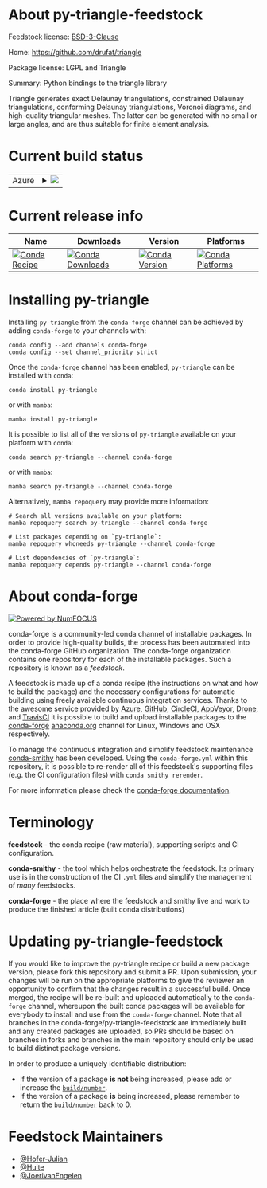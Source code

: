 About py-triangle-feedstock
===========================

Feedstock license: [BSD-3-Clause](https://github.com/conda-forge/py-triangle-feedstock/blob/main/LICENSE.txt)

Home: https://github.com/drufat/triangle

Package license: LGPL and Triangle

Summary: Python bindings to the triangle library

Triangle generates exact Delaunay triangulations,
constrained Delaunay triangulations, conforming Delaunay triangulations,
Voronoi diagrams, and high-quality triangular meshes.
The latter can be generated with no small or large angles,
and are thus suitable for finite element analysis.


Current build status
====================


<table>
    
  <tr>
    <td>Azure</td>
    <td>
      <details>
        <summary>
          <a href="https://dev.azure.com/conda-forge/feedstock-builds/_build/latest?definitionId=18446&branchName=main">
            <img src="https://dev.azure.com/conda-forge/feedstock-builds/_apis/build/status/py-triangle-feedstock?branchName=main">
          </a>
        </summary>
        <table>
          <thead><tr><th>Variant</th><th>Status</th></tr></thead>
          <tbody><tr>
              <td>linux_64_python3.10.____cpython</td>
              <td>
                <a href="https://dev.azure.com/conda-forge/feedstock-builds/_build/latest?definitionId=18446&branchName=main">
                  <img src="https://dev.azure.com/conda-forge/feedstock-builds/_apis/build/status/py-triangle-feedstock?branchName=main&jobName=linux&configuration=linux%20linux_64_python3.10.____cpython" alt="variant">
                </a>
              </td>
            </tr><tr>
              <td>linux_64_python3.11.____cpython</td>
              <td>
                <a href="https://dev.azure.com/conda-forge/feedstock-builds/_build/latest?definitionId=18446&branchName=main">
                  <img src="https://dev.azure.com/conda-forge/feedstock-builds/_apis/build/status/py-triangle-feedstock?branchName=main&jobName=linux&configuration=linux%20linux_64_python3.11.____cpython" alt="variant">
                </a>
              </td>
            </tr><tr>
              <td>linux_64_python3.12.____cpython</td>
              <td>
                <a href="https://dev.azure.com/conda-forge/feedstock-builds/_build/latest?definitionId=18446&branchName=main">
                  <img src="https://dev.azure.com/conda-forge/feedstock-builds/_apis/build/status/py-triangle-feedstock?branchName=main&jobName=linux&configuration=linux%20linux_64_python3.12.____cpython" alt="variant">
                </a>
              </td>
            </tr><tr>
              <td>linux_64_python3.9.____cpython</td>
              <td>
                <a href="https://dev.azure.com/conda-forge/feedstock-builds/_build/latest?definitionId=18446&branchName=main">
                  <img src="https://dev.azure.com/conda-forge/feedstock-builds/_apis/build/status/py-triangle-feedstock?branchName=main&jobName=linux&configuration=linux%20linux_64_python3.9.____cpython" alt="variant">
                </a>
              </td>
            </tr><tr>
              <td>osx_64_python3.10.____cpython</td>
              <td>
                <a href="https://dev.azure.com/conda-forge/feedstock-builds/_build/latest?definitionId=18446&branchName=main">
                  <img src="https://dev.azure.com/conda-forge/feedstock-builds/_apis/build/status/py-triangle-feedstock?branchName=main&jobName=osx&configuration=osx%20osx_64_python3.10.____cpython" alt="variant">
                </a>
              </td>
            </tr><tr>
              <td>osx_64_python3.11.____cpython</td>
              <td>
                <a href="https://dev.azure.com/conda-forge/feedstock-builds/_build/latest?definitionId=18446&branchName=main">
                  <img src="https://dev.azure.com/conda-forge/feedstock-builds/_apis/build/status/py-triangle-feedstock?branchName=main&jobName=osx&configuration=osx%20osx_64_python3.11.____cpython" alt="variant">
                </a>
              </td>
            </tr><tr>
              <td>osx_64_python3.12.____cpython</td>
              <td>
                <a href="https://dev.azure.com/conda-forge/feedstock-builds/_build/latest?definitionId=18446&branchName=main">
                  <img src="https://dev.azure.com/conda-forge/feedstock-builds/_apis/build/status/py-triangle-feedstock?branchName=main&jobName=osx&configuration=osx%20osx_64_python3.12.____cpython" alt="variant">
                </a>
              </td>
            </tr><tr>
              <td>osx_64_python3.9.____cpython</td>
              <td>
                <a href="https://dev.azure.com/conda-forge/feedstock-builds/_build/latest?definitionId=18446&branchName=main">
                  <img src="https://dev.azure.com/conda-forge/feedstock-builds/_apis/build/status/py-triangle-feedstock?branchName=main&jobName=osx&configuration=osx%20osx_64_python3.9.____cpython" alt="variant">
                </a>
              </td>
            </tr><tr>
              <td>osx_arm64_python3.10.____cpython</td>
              <td>
                <a href="https://dev.azure.com/conda-forge/feedstock-builds/_build/latest?definitionId=18446&branchName=main">
                  <img src="https://dev.azure.com/conda-forge/feedstock-builds/_apis/build/status/py-triangle-feedstock?branchName=main&jobName=osx&configuration=osx%20osx_arm64_python3.10.____cpython" alt="variant">
                </a>
              </td>
            </tr><tr>
              <td>osx_arm64_python3.11.____cpython</td>
              <td>
                <a href="https://dev.azure.com/conda-forge/feedstock-builds/_build/latest?definitionId=18446&branchName=main">
                  <img src="https://dev.azure.com/conda-forge/feedstock-builds/_apis/build/status/py-triangle-feedstock?branchName=main&jobName=osx&configuration=osx%20osx_arm64_python3.11.____cpython" alt="variant">
                </a>
              </td>
            </tr><tr>
              <td>osx_arm64_python3.12.____cpython</td>
              <td>
                <a href="https://dev.azure.com/conda-forge/feedstock-builds/_build/latest?definitionId=18446&branchName=main">
                  <img src="https://dev.azure.com/conda-forge/feedstock-builds/_apis/build/status/py-triangle-feedstock?branchName=main&jobName=osx&configuration=osx%20osx_arm64_python3.12.____cpython" alt="variant">
                </a>
              </td>
            </tr><tr>
              <td>osx_arm64_python3.9.____cpython</td>
              <td>
                <a href="https://dev.azure.com/conda-forge/feedstock-builds/_build/latest?definitionId=18446&branchName=main">
                  <img src="https://dev.azure.com/conda-forge/feedstock-builds/_apis/build/status/py-triangle-feedstock?branchName=main&jobName=osx&configuration=osx%20osx_arm64_python3.9.____cpython" alt="variant">
                </a>
              </td>
            </tr><tr>
              <td>win_64_python3.10.____cpython</td>
              <td>
                <a href="https://dev.azure.com/conda-forge/feedstock-builds/_build/latest?definitionId=18446&branchName=main">
                  <img src="https://dev.azure.com/conda-forge/feedstock-builds/_apis/build/status/py-triangle-feedstock?branchName=main&jobName=win&configuration=win%20win_64_python3.10.____cpython" alt="variant">
                </a>
              </td>
            </tr><tr>
              <td>win_64_python3.11.____cpython</td>
              <td>
                <a href="https://dev.azure.com/conda-forge/feedstock-builds/_build/latest?definitionId=18446&branchName=main">
                  <img src="https://dev.azure.com/conda-forge/feedstock-builds/_apis/build/status/py-triangle-feedstock?branchName=main&jobName=win&configuration=win%20win_64_python3.11.____cpython" alt="variant">
                </a>
              </td>
            </tr><tr>
              <td>win_64_python3.12.____cpython</td>
              <td>
                <a href="https://dev.azure.com/conda-forge/feedstock-builds/_build/latest?definitionId=18446&branchName=main">
                  <img src="https://dev.azure.com/conda-forge/feedstock-builds/_apis/build/status/py-triangle-feedstock?branchName=main&jobName=win&configuration=win%20win_64_python3.12.____cpython" alt="variant">
                </a>
              </td>
            </tr><tr>
              <td>win_64_python3.9.____cpython</td>
              <td>
                <a href="https://dev.azure.com/conda-forge/feedstock-builds/_build/latest?definitionId=18446&branchName=main">
                  <img src="https://dev.azure.com/conda-forge/feedstock-builds/_apis/build/status/py-triangle-feedstock?branchName=main&jobName=win&configuration=win%20win_64_python3.9.____cpython" alt="variant">
                </a>
              </td>
            </tr>
          </tbody>
        </table>
      </details>
    </td>
  </tr>
</table>

Current release info
====================

| Name | Downloads | Version | Platforms |
| --- | --- | --- | --- |
| [![Conda Recipe](https://img.shields.io/badge/recipe-py--triangle-green.svg)](https://anaconda.org/conda-forge/py-triangle) | [![Conda Downloads](https://img.shields.io/conda/dn/conda-forge/py-triangle.svg)](https://anaconda.org/conda-forge/py-triangle) | [![Conda Version](https://img.shields.io/conda/vn/conda-forge/py-triangle.svg)](https://anaconda.org/conda-forge/py-triangle) | [![Conda Platforms](https://img.shields.io/conda/pn/conda-forge/py-triangle.svg)](https://anaconda.org/conda-forge/py-triangle) |

Installing py-triangle
======================

Installing `py-triangle` from the `conda-forge` channel can be achieved by adding `conda-forge` to your channels with:

```
conda config --add channels conda-forge
conda config --set channel_priority strict
```

Once the `conda-forge` channel has been enabled, `py-triangle` can be installed with `conda`:

```
conda install py-triangle
```

or with `mamba`:

```
mamba install py-triangle
```

It is possible to list all of the versions of `py-triangle` available on your platform with `conda`:

```
conda search py-triangle --channel conda-forge
```

or with `mamba`:

```
mamba search py-triangle --channel conda-forge
```

Alternatively, `mamba repoquery` may provide more information:

```
# Search all versions available on your platform:
mamba repoquery search py-triangle --channel conda-forge

# List packages depending on `py-triangle`:
mamba repoquery whoneeds py-triangle --channel conda-forge

# List dependencies of `py-triangle`:
mamba repoquery depends py-triangle --channel conda-forge
```


About conda-forge
=================

[![Powered by
NumFOCUS](https://img.shields.io/badge/powered%20by-NumFOCUS-orange.svg?style=flat&colorA=E1523D&colorB=007D8A)](https://numfocus.org)

conda-forge is a community-led conda channel of installable packages.
In order to provide high-quality builds, the process has been automated into the
conda-forge GitHub organization. The conda-forge organization contains one repository
for each of the installable packages. Such a repository is known as a *feedstock*.

A feedstock is made up of a conda recipe (the instructions on what and how to build
the package) and the necessary configurations for automatic building using freely
available continuous integration services. Thanks to the awesome service provided by
[Azure](https://azure.microsoft.com/en-us/services/devops/), [GitHub](https://github.com/),
[CircleCI](https://circleci.com/), [AppVeyor](https://www.appveyor.com/),
[Drone](https://cloud.drone.io/welcome), and [TravisCI](https://travis-ci.com/)
it is possible to build and upload installable packages to the
[conda-forge](https://anaconda.org/conda-forge) [anaconda.org](https://anaconda.org/)
channel for Linux, Windows and OSX respectively.

To manage the continuous integration and simplify feedstock maintenance
[conda-smithy](https://github.com/conda-forge/conda-smithy) has been developed.
Using the ``conda-forge.yml`` within this repository, it is possible to re-render all of
this feedstock's supporting files (e.g. the CI configuration files) with ``conda smithy rerender``.

For more information please check the [conda-forge documentation](https://conda-forge.org/docs/).

Terminology
===========

**feedstock** - the conda recipe (raw material), supporting scripts and CI configuration.

**conda-smithy** - the tool which helps orchestrate the feedstock.
                   Its primary use is in the construction of the CI ``.yml`` files
                   and simplify the management of *many* feedstocks.

**conda-forge** - the place where the feedstock and smithy live and work to
                  produce the finished article (built conda distributions)


Updating py-triangle-feedstock
==============================

If you would like to improve the py-triangle recipe or build a new
package version, please fork this repository and submit a PR. Upon submission,
your changes will be run on the appropriate platforms to give the reviewer an
opportunity to confirm that the changes result in a successful build. Once
merged, the recipe will be re-built and uploaded automatically to the
`conda-forge` channel, whereupon the built conda packages will be available for
everybody to install and use from the `conda-forge` channel.
Note that all branches in the conda-forge/py-triangle-feedstock are
immediately built and any created packages are uploaded, so PRs should be based
on branches in forks and branches in the main repository should only be used to
build distinct package versions.

In order to produce a uniquely identifiable distribution:
 * If the version of a package **is not** being increased, please add or increase
   the [``build/number``](https://docs.conda.io/projects/conda-build/en/latest/resources/define-metadata.html#build-number-and-string).
 * If the version of a package **is** being increased, please remember to return
   the [``build/number``](https://docs.conda.io/projects/conda-build/en/latest/resources/define-metadata.html#build-number-and-string)
   back to 0.

Feedstock Maintainers
=====================

* [@Hofer-Julian](https://github.com/Hofer-Julian/)
* [@Huite](https://github.com/Huite/)
* [@JoerivanEngelen](https://github.com/JoerivanEngelen/)

